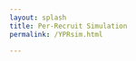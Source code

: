 ```yaml
---
layout: splash
title: Per-Recruit Simulation
permalink: /YPRsim.html

---
```



<iframe src="http://159.65.217.133:3838:3838/YPRSim/" height="2200px" width="100%" frameBorder="0">
  Your browser doesn't support iframes
</iframe>
